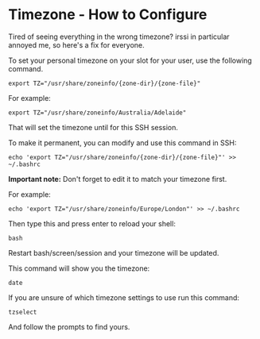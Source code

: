 Timezone - How to Configure
===========================

  
Tired of seeing everything in the wrong timezone? irssi in particular annoyed me, so here's a fix for everyone.  
  
To set your personal timezone on your slot for your user, use the following command.  
  

    export TZ="/usr/share/zoneinfo/{zone-dir}/{zone-file}"

  
For example:  
  

    export TZ="/usr/share/zoneinfo/Australia/Adelaide"

  
That will set the timezone until for this SSH session.  
  
To make it permanent, you can modify and use this command in SSH:  
  

    echo 'export TZ="/usr/share/zoneinfo/{zone-dir}/{zone-file}"' >> ~/.bashrc

  
**Important note:** Don't forget to edit it to match your timezone first.  
  
For example:  
  

    echo 'export TZ="/usr/share/zoneinfo/Europe/London"' >> ~/.bashrc

  
Then type this and press enter to reload your shell:  
  

    bash

  
Restart bash/screen/session and your timezone will be updated.  
  
This command will show you the timezone:  
  

    date

  
If you are unsure of which timezone settings to use run this command:  
  

    tzselect

  
And follow the prompts to find yours.  
  


